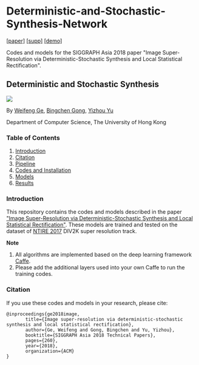 # Deterministic-and-Stochastic-Synthesis-Network

[[paper]](https://arxiv.org/abs/1809.06557) [[supp]](assets/supp.pdf) [[demo]](demo/SRAPP.pdf)

Codes and models for the SIGGRAPH Asia 2018 paper "Image Super-Resolution via Deterministic-Stochastic Synthesis and Local Statistical Rectification".

## Deterministic and Stochastic Synthesis

![](assets/teaser.png)

By [Weifeng Ge](https://i.cs.hku.hk/~wfge/), [Bingchen Gong](https://github.com/Wenri), [Yizhou Yu](http://i.cs.hku.hk/~yzyu/)

Department of Computer Science, The University of Hong Kong

### Table of Contents
1. [Introduction](#introduction)
2. [Citation](#citation)
3. [Pipeline](#pipeline)
4. [Codes and Installation](#codes-and-installation)
5. [Models](#models)
6. [Results](#results)

### Introduction

This repository contains the codes and models described in the paper ["Image Super-Resolution via 
Deterministic-Stochastic Synthesis and Local Statistical Rectification"](https://arxiv.org/abs/1809.06557). 
These models are trained and tested on the dataset of [NTIRE 2017](http://www.vision.ee.ethz.ch/ntire17/) 
DIV2K super resolution track.

**Note**

1. All algorithms are implemented based on the deep learning framework [Caffe](https://github.com/BVLC/caffe).
2. Please add the additional layers used into your own Caffe to run the training codes.

### Citation

If you use these codes and models in your research, please cite:

    @inproceedings{ge2018image,
           title={Image super-resolution via deterministic-stochastic synthesis and local statistical rectification},
           author={Ge, Weifeng and Gong, Bingchen and Yu, Yizhou},
           booktitle={SIGGRAPH Asia 2018 Technical Papers},
           pages={260},
           year={2018},
           organization={ACM}
    }
